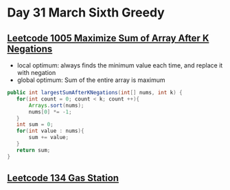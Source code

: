 # Day 31 March Sixth Greedy

## [Leetcode 1005 Maximize Sum of Array After K Negations](https://leetcode.com/problems/maximize-sum-of-array-after-k-negations/description/)

* local optimum: always finds the minimum value each time, and replace it with negation
* global optimum: Sum of the entire array is maximum

```java
public int largestSumAfterKNegations(int[] nums, int k) {
   for(int count = 0; count < k; count ++){
       Arrays.sort(nums);
       nums[0] *= -1;
   }
   int sum = 0;
   for(int value : nums){
       sum += value;
   }
   return sum;
}
```

## [Leetcode 134 Gas Station](https://leetcode.com/problems/gas-station/description/)
